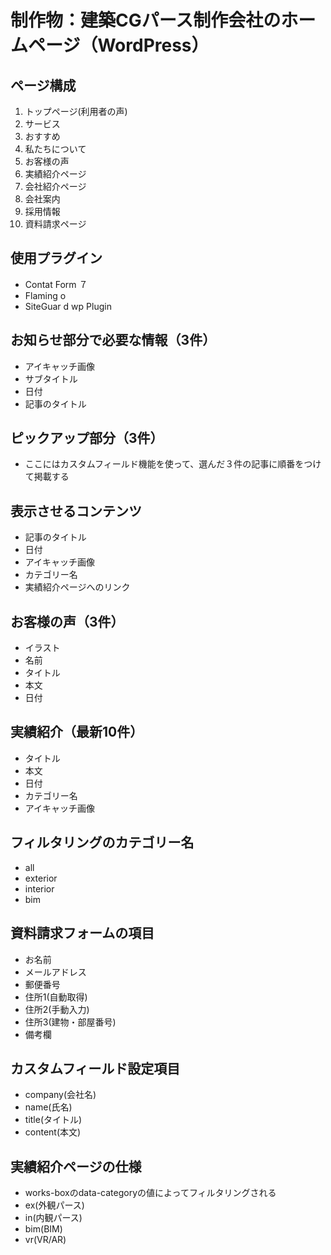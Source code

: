 # 制作物：建築CGパース制作会社のホームページ（WordPress）
## ページ構成
1. トップページ(利用者の声)
 1. サービス
 2. おすすめ
 3. 私たちについて
 4. お客様の声
2. 実績紹介ページ
3. 会社紹介ページ
 1. 会社案内
 2. 採用情報
4. 資料請求ページ

## 使用プラグイン
* Contat Form ７
* Flaming o
* SiteGuar d wp Plugin

## お知らせ部分で必要な情報（3件）
* アイキャッチ画像
* サブタイトル
* 日付
* 記事のタイトル

## ピックアップ部分（3件）
* ここにはカスタムフィールド機能を使って、選んだ３件の記事に順番をつけて掲載する

## 表示させるコンテンツ
* 記事のタイトル
* 日付
* アイキャッチ画像
* カテゴリー名
* 実績紹介ページへのリンク

## お客様の声（3件）
* イラスト
* 名前
* タイトル
* 本文
* 日付

## 実績紹介（最新10件）
* タイトル
* 本文
* 日付
* カテゴリー名
* アイキャッチ画像

## フィルタリングのカテゴリー名
* all
* exterior
* interior
* bim

## 資料請求フォームの項目
* お名前
* メールアドレス
* 郵便番号
* 住所1(自動取得)
* 住所2(手動入力)
* 住所3(建物・部屋番号)
* 備考欄

## カスタムフィールド設定項目
* company(会社名)
* name(氏名)
* title(タイトル)
* content(本文)

## 実績紹介ページの仕様
* works-boxのdata-categoryの値によってフィルタリングされる
* ex(外観パース)
* in(内観パース)
* bim(BIM)
* vr(VR/AR)